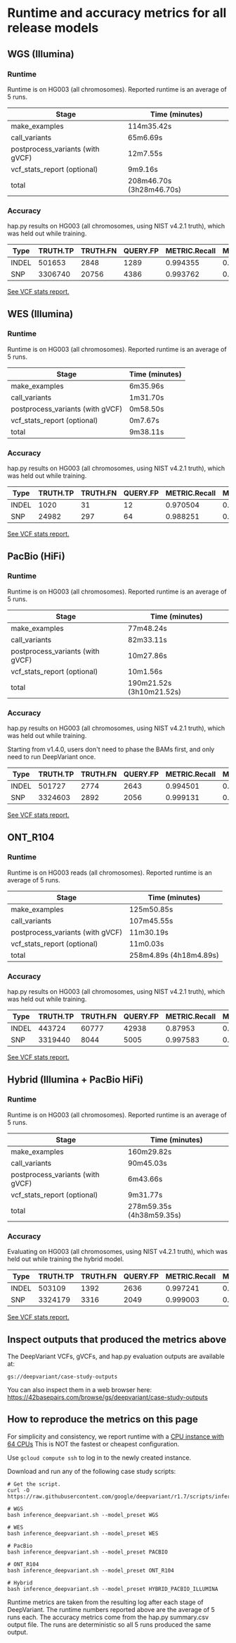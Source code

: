 # Runtime and accuracy metrics for all release models

## WGS (Illumina)

### Runtime

Runtime is on HG003 (all chromosomes).
Reported runtime is an average of 5 runs.

Stage                            | Time (minutes)
-------------------------------- | ------------------
make_examples                    | 114m35.42s
call_variants                    | 65m6.69s
postprocess_variants (with gVCF) | 12m7.55s
vcf_stats_report (optional)      | 9m9.16s
total                            | 208m46.70s (3h28m46.70s)

### Accuracy

hap.py results on HG003 (all chromosomes, using NIST v4.2.1 truth), which was
held out while training.

| Type  | TRUTH.TP | TRUTH.FN | QUERY.FP | METRIC.Recall | METRIC.Precision | METRIC.F1_Score |
| ----- | -------- | -------- | -------- | ------------- | ---------------- | --------------- |
| INDEL | 501653   | 2848     | 1289     | 0.994355      | 0.997541         | 0.995945        |
| SNP   | 3306740  | 20756    | 4386     | 0.993762      | 0.998676         | 0.996213        |

[See VCF stats report.](https://storage.googleapis.com/deepvariant/visual_reports/DeepVariant/1.7.0/WGS/deepvariant.output.visual_report.html)

## WES (Illumina)

### Runtime

Runtime is on HG003 (all chromosomes).
Reported runtime is an average of 5 runs.

Stage                            | Time (minutes)
-------------------------------- | -----------------
make_examples                    | 6m35.96s
call_variants                    | 1m31.70s
postprocess_variants (with gVCF) | 0m58.50s
vcf_stats_report (optional)      | 0m7.67s
total                            | 9m38.11s

### Accuracy

hap.py results on HG003 (all chromosomes, using NIST v4.2.1 truth), which was
held out while training.

| Type  | TRUTH.TP | TRUTH.FN | QUERY.FP | METRIC.Recall | METRIC.Precision | METRIC.F1_Score |
| ----- | -------- | -------- | -------- | ------------- | ---------------- | --------------- |
| INDEL | 1020     | 31       | 12       | 0.970504      | 0.988615         | 0.979476        |
| SNP   | 24982    | 297      | 64       | 0.988251      | 0.997445         | 0.992827        |

[See VCF stats report.](https://storage.googleapis.com/deepvariant/visual_reports/DeepVariant/1.7.0/WES/deepvariant.output.visual_report.html)

## PacBio (HiFi)

### Runtime

Runtime is on HG003 (all chromosomes).
Reported runtime is an average of 5 runs.

Stage                            | Time (minutes)
-------------------------------- | -------------------
make_examples                    | 77m48.24s
call_variants                    | 82m33.11s
postprocess_variants (with gVCF) | 10m27.86s
vcf_stats_report (optional)      | 10m1.56s
total                            | 190m21.52s (3h10m21.52s)

### Accuracy

hap.py results on HG003 (all chromosomes, using NIST v4.2.1 truth), which was
held out while training.

Starting from v1.4.0, users don't need to phase the BAMs first, and only need
to run DeepVariant once.

| Type  | TRUTH.TP | TRUTH.FN | QUERY.FP | METRIC.Recall | METRIC.Precision | METRIC.F1_Score |
| ----- | -------- | -------- | -------- | ------------- | ---------------- | --------------- |
| INDEL | 501727   | 2774     | 2643     | 0.994501      | 0.994968         | 0.994735        |
| SNP   | 3324603  | 2892     | 2056     | 0.999131      | 0.999382         | 0.999257        |

[See VCF stats report.](https://storage.googleapis.com/deepvariant/visual_reports/DeepVariant/1.7.0/PACBIO/deepvariant.output.visual_report.html)

## ONT_R104

### Runtime

Runtime is on HG003 reads (all chromosomes).
Reported runtime is an average of 5 runs.

Stage                            | Time (minutes)
-------------------------------- | --------------------
make_examples                    | 125m50.85s
call_variants                    | 107m45.55s
postprocess_variants (with gVCF) | 11m30.19s
vcf_stats_report (optional)      | 11m0.03s
total                            | 258m4.89s (4h18m4.89s)

### Accuracy

hap.py results on HG003 (all chromosomes, using NIST v4.2.1
truth), which was held out while training.

| Type  | TRUTH.TP | TRUTH.FN | QUERY.FP | METRIC.Recall | METRIC.Precision | METRIC.F1_Score |
| ----- | -------- | -------- | -------- | ------------- | ---------------- | --------------- |
| INDEL | 443724   | 60777    | 42938    | 0.87953       | 0.914541         | 0.896694        |
| SNP   | 3319440  | 8044     | 5005     | 0.997583      | 0.998495         | 0.998039        |

[See VCF stats report.](https://storage.googleapis.com/deepvariant/visual_reports/DeepVariant/1.7.0/ONT_R104/deepvariant.output.visual_report.html)

## Hybrid (Illumina + PacBio HiFi)

### Runtime

Runtime is on HG003 (all chromosomes).
Reported runtime is an average of 5 runs.

Stage                            | Time (minutes)
-------------------------------- | -------------------
make_examples                    | 160m29.82s
call_variants                    | 90m45.03s
postprocess_variants (with gVCF) | 6m43.66s
vcf_stats_report (optional)      | 9m31.77s
total                            | 278m59.35s (4h38m59.35s)

### Accuracy

Evaluating on HG003 (all chromosomes, using NIST v4.2.1 truth), which was held
out while training the hybrid model.

| Type  | TRUTH.TP | TRUTH.FN | QUERY.FP | METRIC.Recall | METRIC.Precision | METRIC.F1_Score |
| ----- | -------- | -------- | -------- | ------------- | ---------------- | --------------- |
| INDEL | 503109   | 1392     | 2636     | 0.997241      | 0.995022         | 0.99613         |
| SNP   | 3324179  | 3316     | 2049     | 0.999003      | 0.999384         | 0.999194        |

[See VCF stats report.](https://storage.googleapis.com/deepvariant/visual_reports/DeepVariant/1.7.0/HYBRID/deepvariant.output.visual_report.html)

## Inspect outputs that produced the metrics above

The DeepVariant VCFs, gVCFs, and hap.py evaluation outputs are available at:

```
gs://deepvariant/case-study-outputs
```

You can also inspect them in a web browser here:
https://42basepairs.com/browse/gs/deepvariant/case-study-outputs

## How to reproduce the metrics on this page

For simplicity and consistency, we report runtime with a
[CPU instance with 64 CPUs](deepvariant-details.md#command-for-a-cpu-only-machine-on-google-cloud-platform)
This is NOT the fastest or cheapest configuration.

Use `gcloud compute ssh` to log in to the newly created instance.

Download and run any of the following case study scripts:

```
# Get the script.
curl -O https://raw.githubusercontent.com/google/deepvariant/r1.7/scripts/inference_deepvariant.sh

# WGS
bash inference_deepvariant.sh --model_preset WGS

# WES
bash inference_deepvariant.sh --model_preset WES

# PacBio
bash inference_deepvariant.sh --model_preset PACBIO

# ONT_R104
bash inference_deepvariant.sh --model_preset ONT_R104

# Hybrid
bash inference_deepvariant.sh --model_preset HYBRID_PACBIO_ILLUMINA
```

Runtime metrics are taken from the resulting log after each stage of
DeepVariant. The runtime numbers reported above are the average of 5 runs each.
The accuracy metrics come from the hap.py summary.csv output file.
The runs are deterministic so all 5 runs produced the same output.

[CPU instance with 64 CPUs]: deepvariant-details.md#command-for-a-cpu-only-machine-on-google-cloud-platform

